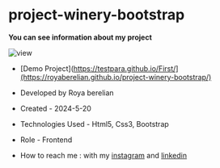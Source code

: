 # project-winery-bootstrap

**You can see information about my project**

![view](https://user-images.githubusercontent.com/119683211/207164603-bbec3fc4-c7fc-4b1d-958e-5f5fed61f6bb.jpg)

- [Demo Project](https://testpara.github.io/First/](https://royaberelian.github.io/project-winery-bootstrap/)

- Developed by Roya berelian

- Created - 2024-5-20

- Technologies Used - Html5, Css3, Bootstrap

- Role - Frontend

- How to reach me : with my [instagram](https://www.instagram.com/berelian.web) and [linkedin](https://www.linkedin.com/in/RoyaBerelian)
